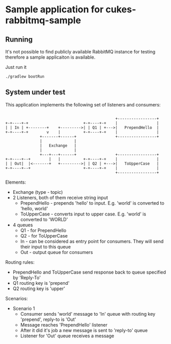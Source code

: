 # Sample application for cukes-rabbitmq-sample

## Running

It's not possible to find publicly available RabbitMQ instance for testing therefore a sample applicaiton is available.

Just run it

```
./gradlew bootRun
```

## System under test


This application implements the following set of listeners and consumers:

```

                                                +-----------------+
+-+----+-+                        +-+----+-+    |                 |
| | In | +--------+    +--------->| | Q1 | +--->|   PrependHello  |
+-+----+-+        v    |          +-+----+-+    |                 |
               +-------+------+                 +-----------------+
               |              |
               |   Exchange   |
               |              |
               +---+---+------+                 +-----------------+
+-+----+--+        |   |          +-+----+-+    |                 |
| | Out|  |<-------+   +--------->| | Q2 | +--->|   ToUpperCase   |
+-+----+--+                       +-+----+-+    |                 |
                                                +-----------------+

```

Elements:

- Exchange (type - topic)
- 2 Listeners, both of them receive string input 
  - PrependHello - prepends 'hello' to input. E.g. 'world' is converted to 'hello, world'
  - ToUpperCase - converts input to upper case. E.g. 'world' is converted to 'WORLD'
- 4 queues
  - Q1 - for PrependHello
  - Q2 - for ToUpperCase
  - In - can be considered as entry point for consumers. They will send their input to this queue
  - Out - output queue for consumers 
  
Routing rules:

- PrependHello and ToUpperCase send response back to queue specified by 'Reply-To'
- Q1 routing key is 'prepend'
- Q2 routing key is 'upper'

Scenarios:

* Scenario 1
  * Consumer sends 'world' message to 'In' queue with routing key 'prepend', reply-to is 'Out'
  * Message reaches 'PrependHello' listener
  * After it did it's job a new message is sent to 'reply-to' queue
  * Listener for 'Out' queue receives a message
  
